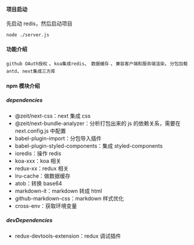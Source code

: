#### 项目启动

先启动 redis，然后启动项目

```
node ./server.js
```

#### 功能介绍

`github OAuth授权` 、`koa集成redis`、 `数据缓存` 、`兼容客户端和服务端渲染`、`分包加载antd`、`next集成三方库`

#### npm 模块介绍

##### dependencies

-   @zeit/next-css：next 集成 css
-   @zeit/next-bundle-analyzer：分析打包出来的 js 的依赖关系，需要在 next.config.js 中配置
-   babel-plugin-import：分包导入插件
-   babel-plugin-styled-components：集成 styled-components
-   ioredis：操作 redis
-   koa-xxx：koa 相关
-   redux-xx：redux 相关
-   lru-cache：做数据缓存
-   atob：转换 base64
-   markdown-it：markdown 转成 html
-   github-markdown-css：markdown 样式优化
-   cross-env：获取环境变量

##### devDependencies

-   redux-devtools-extension：redux 调试插件
